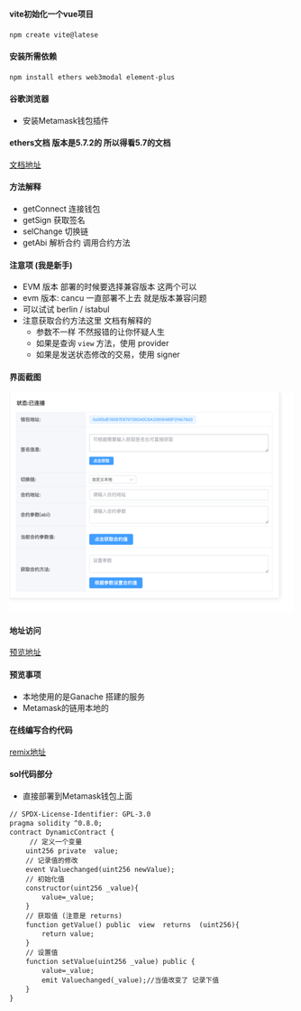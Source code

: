 #### vite初始化一个vue项目
`npm create vite@latese`

#### 安装所需依赖
`npm install ethers web3modal element-plus`

#### 谷歌浏览器 
- 安装Metamask钱包插件

#### ethers文档 版本是5.7.2的 所以得看5.7的文档
[文档地址](https://docs.ethers.org/v5/getting-started/#getting-started--contracts)

#### 方法解释
 - getConnect 连接钱包
 - getSign 获取签名
 - selChange 切换链
 - getAbi 解析合约 调用合约方法

#### 注意项 (我是新手)
- EVM 版本 部署的时候要选择兼容版本  这两个可以 
- evm 版本: cancu 一直部署不上去 就是版本兼容问题
- 可以试试 berlin / istabul
- 注意获取合约方法这里 文档有解释的 
  - 参数不一样 不然报错的让你怀疑人生
  - 如果是查询 `view` 方法，使用 provider 
  - 如果是发送状态修改的交易，使用 signer

#### 界面截图
![Alt text](image.png)

#### 地址访问
[预览地址](http://120.26.115.44/ethers/)

#### 预览事项
+ 本地使用的是Ganache 搭建的服务
+ Metamask的链用本地的


#### 在线编写合约代码
[remix地址](https://remix.ethereum.org)

#### sol代码部分 
- 直接部署到Metamask钱包上面
``` solidity
// SPDX-License-Identifier: GPL-3.0
pragma solidity ^0.8.0;
contract DynamicContract {
     // 定义一个变量
    uint256 private  value;
    // 记录值的修改
    event Valuechanged(uint256 newValue);
    // 初始化值
    constructor(uint256 _value){
        value=_value;
    }
    // 获取值 (注意是 returns)
    function getValue() public  view  returns  (uint256){
        return value;
    } 
    // 设置值
    function setValue(uint256 _value) public {
        value=_value;
        emit Valuechanged(_value);//当值改变了 记录下值
    }
}
```
